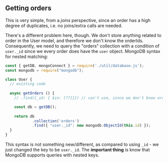 ## Getting orders
This is very simple, from a *joins* perspective, since an order has a high degree of duplicates, i.e. no joins/extra calls are needed.

There's a different problem here, though. We don't store anything related to order in the User model, and therefore we don't know the orderIds. Consequently, we need to query the "orders" collection with a condition of `user._id` since we every order does have the `user` object. MongoDB syntax for nested matching:
```js
const { getDB, mongoConnect } = require('./util/database.js');
const mongodb = require("mongodb");

class User {
  // existing code
  
  async getOrders () {
    // .find({_id: { $in: [??]}}) // can't use, since we don't know orderIds

	const db = getDB();
	
	return db
			.collection('orders')
			.find({ "user._id": new mongodb.ObjectId(this.id) });
  }
}
```

This syntax is not something new/different, as compared to using `_id` - we just changed the key to be `user._id`. The **important thing** is know that MongoDB supports queries with nested keys.
